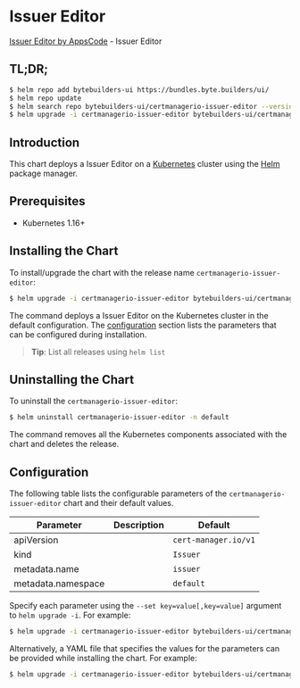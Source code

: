 # Issuer Editor

[Issuer Editor by AppsCode](https://byte.builders) - Issuer Editor

## TL;DR;

```bash
$ helm repo add bytebuilders-ui https://bundles.byte.builders/ui/
$ helm repo update
$ helm search repo bytebuilders-ui/certmanagerio-issuer-editor --version=v0.4.3
$ helm upgrade -i certmanagerio-issuer-editor bytebuilders-ui/certmanagerio-issuer-editor -n default --create-namespace --version=v0.4.3
```

## Introduction

This chart deploys a Issuer Editor on a [Kubernetes](http://kubernetes.io) cluster using the [Helm](https://helm.sh) package manager.

## Prerequisites

- Kubernetes 1.16+

## Installing the Chart

To install/upgrade the chart with the release name `certmanagerio-issuer-editor`:

```bash
$ helm upgrade -i certmanagerio-issuer-editor bytebuilders-ui/certmanagerio-issuer-editor -n default --create-namespace --version=v0.4.3
```

The command deploys a Issuer Editor on the Kubernetes cluster in the default configuration. The [configuration](#configuration) section lists the parameters that can be configured during installation.

> **Tip**: List all releases using `helm list`

## Uninstalling the Chart

To uninstall the `certmanagerio-issuer-editor`:

```bash
$ helm uninstall certmanagerio-issuer-editor -n default
```

The command removes all the Kubernetes components associated with the chart and deletes the release.

## Configuration

The following table lists the configurable parameters of the `certmanagerio-issuer-editor` chart and their default values.

|     Parameter      | Description |             Default             |
|--------------------|-------------|---------------------------------|
| apiVersion         |             | <code>cert-manager.io/v1</code> |
| kind               |             | <code>Issuer</code>             |
| metadata.name      |             | <code>issuer</code>             |
| metadata.namespace |             | <code>default</code>            |


Specify each parameter using the `--set key=value[,key=value]` argument to `helm upgrade -i`. For example:

```bash
$ helm upgrade -i certmanagerio-issuer-editor bytebuilders-ui/certmanagerio-issuer-editor -n default --create-namespace --version=v0.4.3 --set apiVersion=cert-manager.io/v1
```

Alternatively, a YAML file that specifies the values for the parameters can be provided while
installing the chart. For example:

```bash
$ helm upgrade -i certmanagerio-issuer-editor bytebuilders-ui/certmanagerio-issuer-editor -n default --create-namespace --version=v0.4.3 --values values.yaml
```
